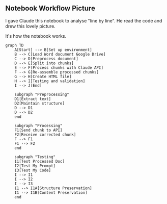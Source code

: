 ## Notebook Workflow Picture
I gave Claude this notebook to analyse "line by line". He read the code and drew this lovely picture. 

It's how the notebook works.
```mermaid
graph TD
    A[Start] --> B[Set up environment]
    B --> C[Load Word document Google Drive]
    C --> D[Preprocess document]
    D --> E[Split into chunks]
    E --> F[Process chunks with Claude API]
    F --> G[Re-assemble processed chunks]
    G --> H[Create HTML file]
    H --> I[Testing and validation]
    I --> J[End]

    subgraph "Preprocessing"
    D1[Extract text]
    D2[Maintain structure]
    D --> D1
    D --> D2
    end

    subgraph "Processing"
    F1[Send chunk to API]
    F2[Receive corrected chunk]
    F --> F1
    F1 --> F2
    end

    subgraph "Testing"
    I1[Test Processed Doc]
    I2[Test My Prompt]
    I3[Test My Code]
    I --> I1
    I --> I2
    I --> I3
    I1 --> I1A[Structure Preservation]
    I1 --> I1B[Content Preservation]
    end
```
